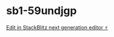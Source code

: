 # sb1-59undjgp

[Edit in StackBlitz next generation editor ⚡️](https://stackblitz.com/~/github.com/seedk76/sb1-59undjgp)